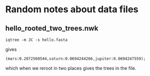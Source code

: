 # Random notes about data files

## hello_rooted_two_trees.nwk

    iqtree -m JC -s hello.fasta

gives

    (mars:0.2072560544,saturn:0.0694244266,jupiter:0.0694247559);

which when we reroot in two places gives the trees in the file.
